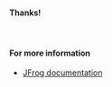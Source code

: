 
#### Thanks!

<br/>

#### For more information

- [JFrog documentation](https://jfrog.com)

<br/>

<br/>
